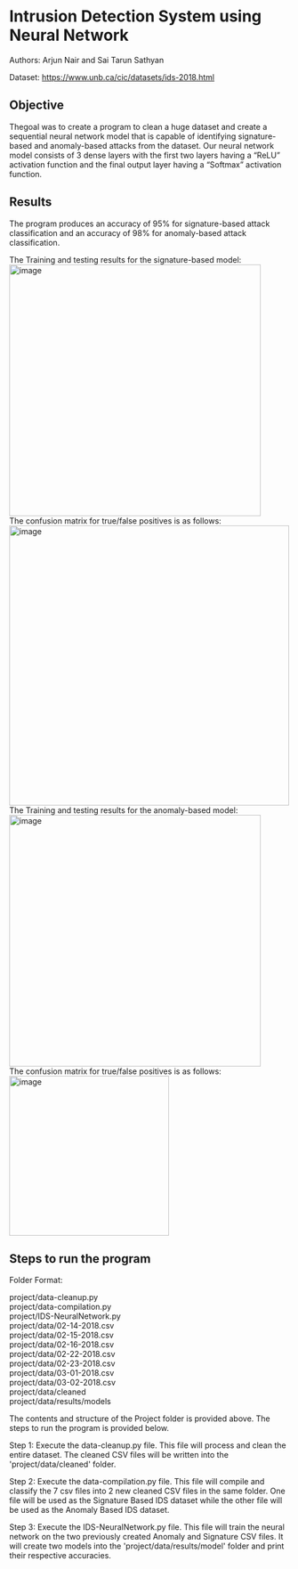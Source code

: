 # Intrusion Detection System using Neural Network

Authors: Arjun Nair and Sai Tarun Sathyan <br>

Dataset: https://www.unb.ca/cic/datasets/ids-2018.html

## Objective
Thegoal was to create a program to clean a huge dataset and create a sequential neural network model that is capable of identifying signature-based and anomaly-based attacks from the dataset. Our neural network model consists of 3 dense layers with the first two layers having a “ReLU” activation function and the final output layer having a “Softmax” activation function.<br>

## Results
The program produces an accuracy of 95% for signature-based attack classification and an accuracy of 98% for anomaly-based attack classification. <br>

The Training and testing results for the signature-based model:<br>
<img width="452" alt="image" src="https://github.com/nujrarian/ids-neural-networks/assets/55311409/d69e2a4e-2f04-4b5e-8f4b-2fddbf889669">
<br>
The confusion matrix for true/false positives is as follows:<br>
<img width="503" alt="image" src="https://github.com/nujrarian/ids-neural-networks/assets/55311409/984533d6-b508-4c08-952f-4a0b5a2c1ebd">
<br>
The Training and testing results for the anomaly-based model: <br>
<img width="452" alt="image" src="https://github.com/nujrarian/ids-neural-networks/assets/55311409/cd520733-e644-4148-8492-6c5a814484de">
<br>
The confusion matrix for true/false positives is as follows: <br>
<img width="287" alt="image" src="https://github.com/nujrarian/ids-neural-networks/assets/55311409/7d8615a8-6b2a-4ac3-92f4-ae7be64f11dc">
<br>

## Steps to run the program
Folder Format: <br>

project/data-cleanup.py <br>
project/data-compilation.py <br>
project/IDS-NeuralNetwork.py <br>
project/data/02-14-2018.csv <br>
project/data/02-15-2018.csv <br>
project/data/02-16-2018.csv <br>
project/data/02-22-2018.csv <br>
project/data/02-23-2018.csv <br>
project/data/03-01-2018.csv <br>
project/data/03-02-2018.csv <br>
project/data/cleaned <br>
project/data/results/models <br>

The contents and structure of the Project folder is provided above.
The steps to run the program is provided below.

Step 1: Execute the data-cleanup.py file. This file will process and clean the entire dataset. The cleaned CSV files will be written into the 'project/data/cleaned' folder.

Step 2: Execute the data-compilation.py file. This file will compile and classify the 7 csv files into 2 new cleaned CSV files in the same folder. One file will be used as the Signature Based IDS dataset while the other file will be used as the Anomaly Based IDS dataset.

Step 3: Execute the IDS-NeuralNetwork.py file. This file will train the neural network on the two previously created Anomaly and Signature CSV files. It will create two models into the 'project/data/results/model' folder and print their respective accuracies.
  
